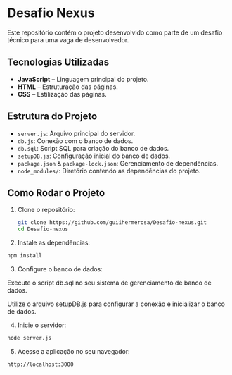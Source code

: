 # Desafio Nexus

Este repositório contém o projeto desenvolvido como parte de um desafio técnico para uma vaga de desenvolvedor.

## Tecnologias Utilizadas

- **JavaScript** – Linguagem principal do projeto.
- **HTML** – Estruturação das páginas.
- **CSS** – Estilização das páginas.

## Estrutura do Projeto

- `server.js`: Arquivo principal do servidor.
- `db.js`: Conexão com o banco de dados.
- `db.sql`: Script SQL para criação do banco de dados.
- `setupDB.js`: Configuração inicial do banco de dados.
- `package.json` & `package-lock.json`: Gerenciamento de dependências.
- `node_modules/`: Diretório contendo as dependências do projeto.

## Como Rodar o Projeto

1. Clone o repositório:

   ```bash
   git clone https://github.com/guiihermerosa/Desafio-nexus.git
   cd Desafio-nexus

2. Instale as dependências:
  
```bash
npm install
```

3. Configure o banco de dados:

Execute o script db.sql no seu sistema de gerenciamento de banco de dados.

Utilize o arquivo setupDB.js para configurar a conexão e inicializar o banco de dados.

4. Inicie o servidor:

```bash
node server.js
```
5. Acesse a aplicação no seu navegador:


```
http://localhost:3000
```
